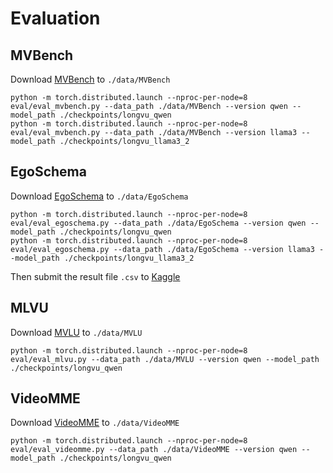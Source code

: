 # Evaluation

## MVBench

Download [MVBench](https://huggingface.co/datasets/OpenGVLab/MVBench) to `./data/MVBench`

```
python -m torch.distributed.launch --nproc-per-node=8 eval/eval_mvbench.py --data_path ./data/MVBench --version qwen --model_path ./checkpoints/longvu_qwen
python -m torch.distributed.launch --nproc-per-node=8 eval/eval_mvbench.py --data_path ./data/MVBench --version llama3 --model_path ./checkpoints/longvu_llama3_2
```

## EgoSchema

Download [EgoSchema](https://github.com/egoschema/EgoSchema) to `./data/EgoSchema`

```
python -m torch.distributed.launch --nproc-per-node=8 eval/eval_egoschema.py --data_path ./data/EgoSchema --version qwen --model_path ./checkpoints/longvu_qwen
python -m torch.distributed.launch --nproc-per-node=8 eval/eval_egoschema.py --data_path ./data/EgoSchema --version llama3 --model_path ./checkpoints/longvu_llama3_2
```

Then submit the result file `.csv` to [Kaggle](https://www.kaggle.com/competitions/egoschema-public/submissions)


## MLVU

Download [MVLU](https://huggingface.co/datasets/MLVU/MVLU) to `./data/MVLU`

```
python -m torch.distributed.launch --nproc-per-node=8 eval/eval_mlvu.py --data_path ./data/MVLU --version qwen --model_path ./checkpoints/longvu_qwen
```

## VideoMME

Download [VideoMME](https://github.com/BradyFU/Video-MME?tab=readme-ov-file#-dataset) to `./data/VideoMME`

```
python -m torch.distributed.launch --nproc-per-node=8 eval/eval_videomme.py --data_path ./data/VideoMME --version qwen --model_path ./checkpoints/longvu_qwen
```
